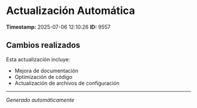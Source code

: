 # Actualización Automática

**Timestamp:** 2025-07-06 12:10:26
**ID:** 9557

## Cambios realizados

Esta actualización incluye:
- Mejora de documentación
- Optimización de código
- Actualización de archivos de configuración

---
*Generado automáticamente*
